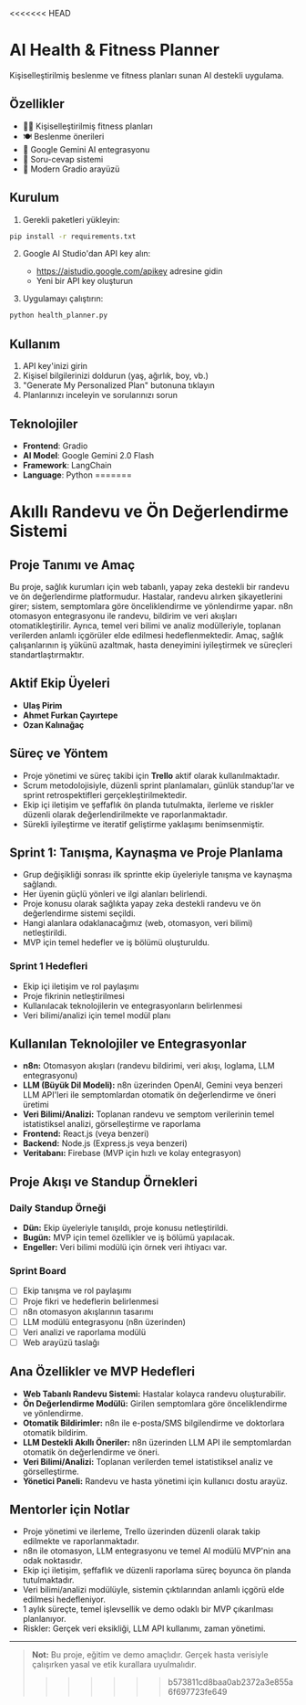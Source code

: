 <<<<<<< HEAD
# AI Health & Fitness Planner

Kişiselleştirilmiş beslenme ve fitness planları sunan AI destekli uygulama.

## Özellikler

- 🏋️‍♂️ Kişiselleştirilmiş fitness planları
- 🍽️ Beslenme önerileri
- 🤖 Google Gemini AI entegrasyonu
- 💬 Soru-cevap sistemi
- 🎨 Modern Gradio arayüzü

## Kurulum

1. Gerekli paketleri yükleyin:

```bash
pip install -r requirements.txt
```

2. Google AI Studio'dan API key alın:

   - https://aistudio.google.com/apikey adresine gidin
   - Yeni bir API key oluşturun

3. Uygulamayı çalıştırın:

```bash
python health_planner.py
```

## Kullanım

1. API key'inizi girin
2. Kişisel bilgilerinizi doldurun (yaş, ağırlık, boy, vb.)
3. "Generate My Personalized Plan" butonuna tıklayın
4. Planlarınızı inceleyin ve sorularınızı sorun

## Teknolojiler

- **Frontend**: Gradio
- **AI Model**: Google Gemini 2.0 Flash
- **Framework**: LangChain
- **Language**: Python
=======
# Akıllı Randevu ve Ön Değerlendirme Sistemi

## Proje Tanımı ve Amaç

Bu proje, sağlık kurumları için web tabanlı, yapay zeka destekli bir randevu ve ön değerlendirme platformudur. Hastalar, randevu alırken şikayetlerini girer; sistem, semptomlara göre önceliklendirme ve yönlendirme yapar. n8n otomasyon entegrasyonu ile randevu, bildirim ve veri akışları otomatikleştirilir. Ayrıca, temel veri bilimi ve analiz modülleriyle, toplanan verilerden anlamlı içgörüler elde edilmesi hedeflenmektedir. Amaç, sağlık çalışanlarının iş yükünü azaltmak, hasta deneyimini iyileştirmek ve süreçleri standartlaştırmaktır.

## Aktif Ekip Üyeleri

- **Ulaş Pirim**
- **Ahmet Furkan Çayırtepe**
- **Ozan Kalınağaç**

## Süreç ve Yöntem

- Proje yönetimi ve süreç takibi için **Trello** aktif olarak kullanılmaktadır.
- Scrum metodolojisiyle, düzenli sprint planlamaları, günlük standup'lar ve sprint retrospektifleri gerçekleştirilmektedir.
- Ekip içi iletişim ve şeffaflık ön planda tutulmakta, ilerleme ve riskler düzenli olarak değerlendirilmekte ve raporlanmaktadır.
- Sürekli iyileştirme ve iteratif geliştirme yaklaşımı benimsenmiştir.

## Sprint 1: Tanışma, Kaynaşma ve Proje Planlama

- Grup değişikliği sonrası ilk sprintte ekip üyeleriyle tanışma ve kaynaşma sağlandı.
- Her üyenin güçlü yönleri ve ilgi alanları belirlendi.
- Proje konusu olarak sağlıkta yapay zeka destekli randevu ve ön değerlendirme sistemi seçildi.
- Hangi alanlara odaklanacağımız (web, otomasyon, veri bilimi) netleştirildi.
- MVP için temel hedefler ve iş bölümü oluşturuldu.

### Sprint 1 Hedefleri

- Ekip içi iletişim ve rol paylaşımı
- Proje fikrinin netleştirilmesi
- Kullanılacak teknolojilerin ve entegrasyonların belirlenmesi
- Veri bilimi/analizi için temel modül planı

## Kullanılan Teknolojiler ve Entegrasyonlar

- **n8n:** Otomasyon akışları (randevu bildirimi, veri akışı, loglama, LLM entegrasyonu)
- **LLM (Büyük Dil Modeli):** n8n üzerinden OpenAI, Gemini veya benzeri LLM API'leri ile semptomlardan otomatik ön değerlendirme ve öneri üretimi
- **Veri Bilimi/Analizi:** Toplanan randevu ve semptom verilerinin temel istatistiksel analizi, görselleştirme ve raporlama
- **Frontend:** React.js (veya benzeri)
- **Backend:** Node.js (Express.js veya benzeri)
- **Veritabanı:** Firebase (MVP için hızlı ve kolay entegrasyon)

## Proje Akışı ve Standup Örnekleri

### Daily Standup Örneği

- **Dün:** Ekip üyeleriyle tanışıldı, proje konusu netleştirildi.
- **Bugün:** MVP için temel özellikler ve iş bölümü yapılacak.
- **Engeller:** Veri bilimi modülü için örnek veri ihtiyacı var.

### Sprint Board

- [ ] Ekip tanışma ve rol paylaşımı
- [ ] Proje fikri ve hedeflerin belirlenmesi
- [ ] n8n otomasyon akışlarının tasarımı
- [ ] LLM modülü entegrasyonu (n8n üzerinden)
- [ ] Veri analizi ve raporlama modülü
- [ ] Web arayüzü taslağı

## Ana Özellikler ve MVP Hedefleri

- **Web Tabanlı Randevu Sistemi:** Hastalar kolayca randevu oluşturabilir.
- **Ön Değerlendirme Modülü:** Girilen semptomlara göre önceliklendirme ve yönlendirme.
- **Otomatik Bildirimler:** n8n ile e-posta/SMS bilgilendirme ve doktorlara otomatik bildirim.
- **LLM Destekli Akıllı Öneriler:** n8n üzerinden LLM API ile semptomlardan otomatik ön değerlendirme ve öneri.
- **Veri Bilimi/Analizi:** Toplanan verilerden temel istatistiksel analiz ve görselleştirme.
- **Yönetici Paneli:** Randevu ve hasta yönetimi için kullanıcı dostu arayüz.

## Mentorler için Notlar

- Proje yönetimi ve ilerleme, Trello üzerinden düzenli olarak takip edilmekte ve raporlanmaktadır.
- n8n ile otomasyon, LLM entegrasyonu ve temel AI modülü MVP'nin ana odak noktasıdır.
- Ekip içi iletişim, şeffaflık ve düzenli raporlama süreç boyunca ön planda tutulmaktadır.
- Veri bilimi/analizi modülüyle, sistemin çıktılarından anlamlı içgörü elde edilmesi hedefleniyor.
- 1 aylık süreçte, temel işlevsellik ve demo odaklı bir MVP çıkarılması planlanıyor.
- Riskler: Gerçek veri eksikliği, LLM API kullanımı, zaman yönetimi.

---

> **Not:** Bu proje, eğitim ve demo amaçlıdır. Gerçek hasta verisiyle çalışırken yasal ve etik kurallara uyulmalıdır.
>>>>>>> b573811cd8baa0ab2372a3e855a6f697723fe649
